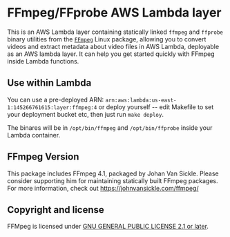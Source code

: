 # FFmpeg/FFprobe AWS Lambda layer

This is an AWS Lambda layer containing statically linked `ffmpeg` and `ffprobe` binary utilities from the [`FFmpeg`](https://www.ffmpeg.org/) Linux package, allowing you to convert videos and extract metadata about video files in AWS Lambda, deployable as an AWS lambda layer. It can help you get started quickly with FFmpeg inside Lambda functions.

## Use within Lambda

You can use a pre-deployed ARN: `arn:aws:lambda:us-east-1:145266761615:layer:ffmpeg:4` or deploy yourself -- edit Makefile to set your deployment bucket etc, then just run `make deploy`.

The binares will be in `/opt/bin/ffmpeg` and `/opt/bin/ffprobe` inside your Lambda container.

## FFmpeg Version

This package includes FFmpeg 4.1, packaged by Johan Van Sickle. Please consider supporting him for maintaining statically built FFmpeg packages. For more information, check out <https://johnvansickle.com/ffmpeg/>

## Copyright and license

FFMpeg is licensed under [GNU GENERAL PUBLIC LICENSE 2.1 or later](https://www.ffmpeg.org/legal.html).

